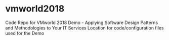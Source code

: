 # vmworld2018
Code Repo for VMworld 2018 Demo - Applying Software Design Patterns and Methodologies to Your IT Services
Location for code/configuration files used for the Demo

